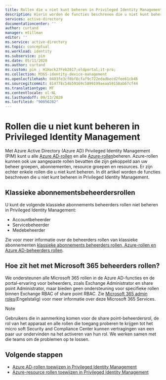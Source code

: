 ```yaml
---
title: Rollen die u niet kunt beheren in Privileged Identity Management-Azure Active Directory | Microsoft Docs
description: Hierin worden de functies beschreven die u niet kunt beheren in Azure AD Privileged Identity Management (PIM).
services: active-directory
documentationcenter: ''
author: curtand
manager: mtillman
editor: ''
ms.service: active-directory
ms.topic: conceptual
ms.workload: identity
ms.subservice: pim
ms.date: 05/11/2020
ms.author: curtand
ms.custom: pim ; H1Hack27Feb2017;oldportal;it-pro;
ms.collection: M365-identity-device-management
ms.openlocfilehash: 0403fe3cf0bf8cfaf9c722edadbecd2fee61cb46
ms.sourcegitcommit: 814778c54b59169c5899199aeaa59158ab67cf44
ms.translationtype: MT
ms.contentlocale: nl-NL
ms.lasthandoff: 09/13/2020
ms.locfileid: "90056282"
---
```

# <a name="roles-you-cant-manage-in-privileged-identity-management"></a>Rollen die u niet kunt beheren in Privileged Identity Management

Met Azure Active Directory (Azure AD) Privileged Identity Management (PIM) kunt u alle [Azure AD-rollen](../users-groups-roles/directory-assign-admin-roles.md) en alle [Azure-rollen](../../role-based-access-control/built-in-roles.md)beheren. Azure-rollen kunnen ook uw aangepaste rollen bevatten die zijn gekoppeld aan uw beheer groepen, abonnementen, resource groepen en resources. Er zijn echter enkele rollen die u niet kunt beheren. In dit artikel worden de functies beschreven die u niet kunt beheren in Privileged Identity Management.

## <a name="classic-subscription-administrator-roles"></a>Klassieke abonnementsbeheerdersrollen

U kunt de volgende klassieke abonnements beheerders rollen niet beheren in Privileged Identity Management:

- Accountbeheerder
- Servicebeheerder
- Medebeheerder

Zie voor meer informatie over de beheerders rollen van klassieke abonnementen [klassieke abonnements beheerders rollen, Azure-rollen en Azure AD-beheerders rollen](../../role-based-access-control/rbac-and-directory-admin-roles.md).

## <a name="what-about-microsoft-365-admin-roles"></a>Hoe zit het met Microsoft 365 beheerders rollen?

We ondersteunen alle Microsoft 365 rollen in de Azure AD-functies en de portal-ervaring voor beheerders, zoals Exchange Administrator en share point Administrator, maar bieden geen ondersteuning voor specifieke rollen binnen Exchange RBAC of share point RBAC. Zie [Microsoft 365 admin roles](/office365/admin/add-users/about-admin-roles)(Engelstalig) voor meer informatie over deze Microsoft 365 Services.

> [!NOTE]
> Gebruikers die in aanmerking komen voor de share point-beheerdersrol, de rol van het apparaat en alle rollen die toegang proberen te krijgen tot het micro soft Security and Compliance Center kunnen vertragingen van een paar uur ondervinden na het activeren van hun rol. We werken samen met die teams om de problemen op te lossen.

## <a name="next-steps"></a>Volgende stappen

- [Azure AD-rollen toewijzen in Privileged Identity Management](pim-how-to-add-role-to-user.md)
- [Azure-resource rollen toewijzen in Privileged Identity Management](pim-resource-roles-assign-roles.md)